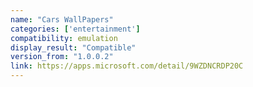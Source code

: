 ```yaml
---
name: "Cars WallPapers"
categories: ['entertainment']
compatibility: emulation
display_result: "Compatible"
version_from: "1.0.0.2"
link: https://apps.microsoft.com/detail/9WZDNCRDP20C
---
```

